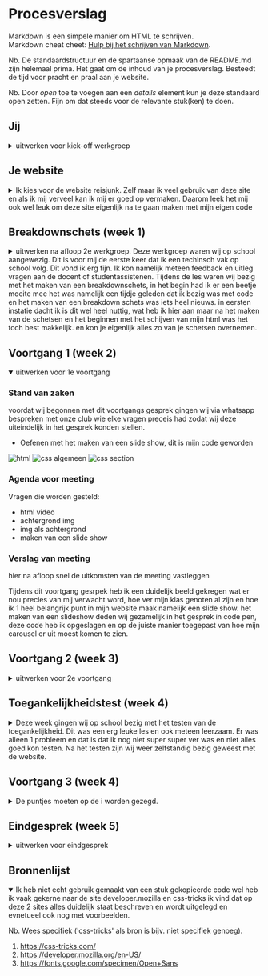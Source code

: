 # Procesverslag
Markdown is een simpele manier om HTML te schrijven.  
Markdown cheat cheet: [Hulp bij het schrijven van Markdown](https://github.com/adam-p/markdown-here/wiki/Markdown-Cheatsheet).

Nb. De standaardstructuur en de spartaanse opmaak van de README.md zijn helemaal prima. Het gaat om de inhoud van je procesverslag. Besteedt de tijd voor pracht en praal aan je website.

Nb. Door *open* toe te voegen aan een *details* element kun je deze standaard open zetten. Fijn om dat steeds voor de relevante stuk(ken) te doen.





## Jij

<details>
<summary>uitwerken voor kick-off werkgroep</summary>

### Auteur:
Tessa Welling 

#### Je startniveau:
Ik ben nog niet zo'n held in het coderen en wil hier graag wel beter in worden, maar mijn niveua ligt nu nog op blauw. Ik doe het net iets te weining maar vind het wel erg leuk, zeker als het lukt. Ik hoop dan ook zeker dat ik aan het einde van dit blok sowieso op niveau rood zit. 

#### Je focus:
Ik heb gekozen voor responsive, Ik denk dat ik hier het meeste aan heb en vind het persoonlijk erg belangrijk dat een website op elke device even goed is en de kwaliteit niet achteruit gaat als je een site opende op een laptop of telefoon.  

</details>





## Je website

<details>
<summary>Ik kies voor de website reisjunk. Zelf maar ik veel gebruik van deze site en als ik mij verveel kan ik mij er goed op vermaken. Daarom leek het mij ook wel leuk om deze site eigenlijk na te gaan maken met mijn eigen code</summary>

### Je opdracht:
https://www.reisjunk.nl/ 

#### Screenshot(s) van de eerste pagina: 
Homepage (reisjunk)
<img src="images/Schermafbeelding 2021-12-15 om 15.35.32.png " width="375px" alt="homepage breed">
<img src="images/Schermafbeelding 2021-12-15 om 15.35.42.png " width="375px" alt="homepage breed">
<img src="images/Schermafbeelding 2021-12-15 om 15.36.02.png " width="375px" alt="homepage small">
<img src="images/Schermafbeelding 2021-12-15 om 15.36.222.png " width="375px" alt="homepage small">

#### Screenshot(s) van de tweede pagina:
Over ons
<img src="images/Schermafbeelding 2021-12-15 om 15.45.17.png" width="375px" alt="over ons breed">
<img src="images/Schermafbeelding 2021-12-15 om 15.45.25.png" width="375px" alt="over ons small">
 
</details>



## Breakdownschets (week 1)

<details>
<summary>uitwerken na afloop 2e werkgroep. Deze werkgroep waren wij op school aangewezig. Dit is voor mij de eerste keer dat ik een techinsch vak op school volg. Dit vond ik erg fijn. Ik kon namelijk meteen feedback en uitleg vragen aan de docent of studentassistenen. Tijdens de les waren wij bezig met het maken van een breakdownschets, in het begin had ik er een beetje moeite mee het was namelijk een tijdje geleden dat ik bezig was met code en het maken van een breakdown schets was iets heel nieuws. in eersten instatie dacht ik is dit wel heel nuttig, wat heb ik hier aan maar na het maken van de schetsen en het beginnen met het schijven van mijn html was het toch best makkelijk. en kon je eigenlijk alles zo van je schetsen overnemen. </summary>

### de hele pagina: 
<img src="images/reisjunk_homepage_breakdownschets.png" width="375px" alt="breakdown van de hele pagina">
</details>





## Voortgang 1 (week 2)

<details open>
<summary>uitwerken voor 1e voortgang</summary>

### Stand van zaken

voordat wij begonnen met dit voortgangs gesprek gingen wij via whatsapp bespreken met onze club wie elke vragen preceis had zodat wij deze uiteindelijk in het gesprek konden stellen. 

- Oefenen met het maken van een slide show, dit is mijn code geworden 
<img src="images/Schermafbeelding 2021-12-15 om 15.49.18.png" alt="html">
<img src="images/Schermafbeelding 2021-12-15 om 15.50.02.png" alt="css algemeen">
<img src="images/Schermafbeelding 2021-12-15 om 15.50.09.png" alt="css section ">

### Agenda voor meeting
Vragen die worden gesteld: 
- html video
- achtergrond img 
- img als achtergrond 
- maken van een slide show 





### Verslag van meeting
hier na afloop snel de uitkomsten van de meeting vastleggen

Tijdens dit voortgang gesrpek heb ik een duidelijk beeld gekregen wat er nou precies van mij verwacht word, hoe ver mijn klas genoten al zijn en hoe ik 1 heel belangrijk punt in mijn website maak namelijk een slide show. 
het maken van een slideshow deden wij gezamelijk in het gesprek in code pen, deze code heb ik opgeslagen en op de juiste manier toegepast van hoe mijn carousel er uit moest komen te zien. 


</details>





## Voortgang 2 (week 3)

<details>
<summary>uitwerken voor 2e voortgang</summary>

### Stand van zaken
Deze week ben ik bezig geweest met mijn website. Tijdens de offline les op het TTH vond ik het erg fijn dat wij konden werken aan onze website. hierdoor kon je gemakkelijk vragen stellen aan andere studenten, en de studentasistenten. omdat je snel en gemakkelijk vragen kan stellen, blijf je ook minder hangen op 1 onderdeel in je site en kan je gemakkelijk veder en voortgang maken. 


### Agenda voor meeting
Vragen die worden gesteld:
uitklappen menu 
tekst uitlijnen 
afbeeldingen in gethub kunnen plaatsen





### Verslag van meeting
Ik had voor dit voort gang gesprek niet echt problemen die opgelost moest worden met behulp van de student assistenten/ wel is er mij uitgelegt hoe ik een afbeelding in dit read me bestand kan zetten. Wat ik ook erg fijn vind is dat de studenten niet meteen alles voordoen of voorzeggen. ze geven je vaak een site of een voorbeeld zodat je er zelf ook nog echt wat van leer. Als het dan uiteindelijk toch niet lukt helpen ze je. 
</details>






## Toegankelijkheidstest (week 4)

<details>
<summary>Deze week gingen wij op school bezig met het testen van de toegankelijkheid. Dit was een erg leuke les en ook meteen leerzaam. Er was alleen 1 probleem en dat is dat ik nog niet super super ver was en niet alles goed kon testen. 
Na het testen zijn wij weer zelfstandig bezig geweest met de website.
</summary>

### Bevindingen
Lijst met je bevindingen die in de test naar voren kwamen:

#### Screenreader
Tijdens de les gingen wij beizg met een screen reader, automatisch werd mijn hele tekst doorgelezen en ben ik niet echt tegen iets aangelopen dat verhindering kan veroorzaken. 


#### Parkison. 
Mijn website was redelijk goed te gebruik dit omdat er niet echt buttons of knoppen in vererkt zitten alleen in het hamburger menu. Dit zou ik kunnen vebeteren door het menu nog iets groter te maken zodat je minder snel mis klikt. 

ook was het meteen een hele ervaring om aangesloten te zitten op dat aparaatje. en je eigenlijk weining controle had over je bewegingen. 


#### Tap. 
mijn hele site is te gebruiken met de toetsen, dit is natuurlijk erg fijn, maar er is wel 1 verbeter puntje en dat is dat als je nu gaat tappen en je het menu niet opend je als nog door het menu heen tapt ookal is het niet zichtbaar. Het mooiste zou natuurlijk zijn dan je alleen door het menu tapt als je ook op het menu klikt. Als je goed kijk zie je op de foto aan de linker kant dat je op een menu zit.  


Hoe is dit probleem kan oplossen ben ik nog niet achtergekomen. 

<img src="images/Schermafbeelding 2021-12-15 om 15.14.17.png" alt="tap aan de linker kant">




</details>





## Voortgang 3 (week 4)

<details>
<summary>De puntjes moeten op de i worden gezegd.  </summary>

### Stand van zaken
Ik nog even een eindsprint gaan maken, ik voor zo goed als mijn eerste pagina af maar de 2de moet ik nog mee beginnen. Maar ik ga er van uit dat ik het allemaal net optijd afkrijg. 

### Agenda voor meeting
samen met je groepje opstellen

| Marijn                    | Dana          | Sadie   | Tessa                                   |
| ---                       | ---           | ---     | ---                                     |
| html pagina doorkijken    |  uitklappen   |         | overlay, teksy overafbeelding heen      |




### Verslag van meeting
Ik begreep van de student assitent dat het nog best wel ingewikkeld kan zijn om ervoor de zorgen dat de tekst over een afbeelding heen gaat, maar dat was gelukkig niet zo. Je kon het gemakkelijk maken met Position sticky en deze heb ik dan ook meerdere keren in mijn site gebruikt en toegepast.

<img src="images/Schermafbeelding 2021-12-15 om 15.57.45.png" alt="position sticky">

</details>





## Eindgesprek (week 5)

<details>
<summary>uitwerken voor eindgesprek</summary>

### Stand van zaken
hier dit ging goed & dit was lastig (neem ook screenshots op van delen van je website en code)
ik had moeite met het werken van grid en het opvullen van ruimte. Dit is uiteindelijk gelukt 
(afbeelding die ik naar yunus stuurde )
ook wilde ik uiteindelijk een api toevoegen van google maps, zodat ik ne als de echte site een kaart er in kon toevoegen onder an de home pages. dit is mij uiteindelijk helaas nog niet gelukt. 

Maar de basis van de site staat en daar ben ik te verde voor nu mee. 
### Screenshot(s)

Home page

<img src="images/Schermafbeelding 2021-12-15 om 17.13.18.png" alt="breed scherm">
<img src="images/Schermafbeelding 2021-12-15 om 17.13.28.png" alt="breed scherm">
<img src="images/Schermafbeelding 2021-12-15 om 17.13.39.png" alt="breed scherm">

<img src="images/Schermafbeelding 2021-12-15 om 17.14.12.png" alt="small scherm">
<img src="images/Schermafbeelding 2021-12-15 om 17.14.24.png" alt="small scherm">
<img src="images/Schermafbeelding 2021-12-15 om 17.14.38.png" alt="small scherm">

Over ons 

<img src="images/Schermafbeelding 2021-12-15 om 17.19.53.png" alt="breedste scherm">
<img src="images/Schermafbeelding 2021-12-15 om 17.20.04.png" alt="breedste scherm">

<img src="images/Schermafbeelding 2021-12-15 om 17.19.15.png" alt="breed scherm">
<img src="images/Schermafbeelding 2021-12-15 om 17.19.21.png" alt="breed scherm">

<img src="images/Schermafbeelding 2021-12-15 om 17.18.26.png" alt="small scherm">
<img src="images/Schermafbeelding 2021-12-15 om 17.18.34.png" alt="small scherm">
<img src="images/Schermafbeelding 2021-12-15 om 17.18.41.png" alt="small scherm">
<img src="images/Schermafbeelding 2021-12-15 om 17.18.49.png" alt="small scherm">


</details>





## Bronnenlijst

<details open>
<summary>Ik heb niet echt gebruik gemaakt van een stuk gekopieerde code wel heb ik vaak gekerne naar de site developer.mozilla en css-tricks ik vind dat op deze 2 sites alles duidelijk staat beschreven en wordt uitgelegd en evnetueel ook nog met voorbeelden.</summary>

Nb. Wees specifiek ('css-tricks' als bron is bijv. niet specifiek genoeg).

1. https://css-tricks.com/
2. https://developer.mozilla.org/en-US/
3. https://fonts.google.com/specimen/Open+Sans 

</details>